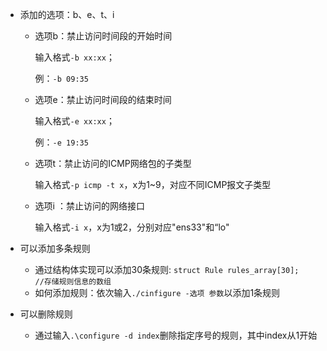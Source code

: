 - 添加的选项：b、e、t、i

  - 选项b：禁止访问时间段的开始时间

    输入格式`-b xx:xx`；

    例：`-b 09:35`

  - 选项e：禁止访问时间段的结束时间

    输入格式`-e xx:xx`；

    例：`-e 19:35`

  - 选项t：禁止访问的ICMP网络包的子类型

    输入格式`-p icmp -t x`，x为1~9，对应不同ICMP报文子类型

  - 选项i ：禁止访问的网络接口

    输入格式`-i x`，x为1或2，分别对应"ens33"和“lo"
  
- 可以添加多条规则

  - 通过结构体实现可以添加30条规则: `struct Rule rules_array[30];    //存储规则信息的数组`
  - 如何添加规则：依次输入`./cinfigure -选项 参数`以添加1条规则
  
- 可以删除规则

  - 通过输入`.\configure -d index`删除指定序号的规则，其中index从1开始

